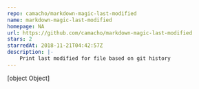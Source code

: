 ```yaml
---
repo: camacho/markdown-magic-last-modified
name: markdown-magic-last-modified
homepage: NA
url: https://github.com/camacho/markdown-magic-last-modified
stars: 2
starredAt: 2018-11-21T04:42:57Z
description: |-
    Print last modified for file based on git history
---
```


[object Object]
